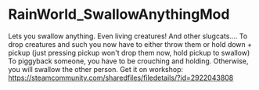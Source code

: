 # RainWorld_SwallowAnythingMod
Lets you swallow anything. Even living creatures! And other slugcats....
To drop creatures and such you now have to either throw them or hold down + pickup (just pressing pickup won't drop them now, hold pickup to swallow)
To piggyback someone, you have to be crouching and holding. Otherwise, you will swallow the other person.
Get it on workshop: https://steamcommunity.com/sharedfiles/filedetails/?id=2922043808